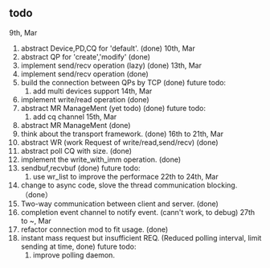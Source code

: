 ## todo
9th, Mar
 1. abstract Device,PD,CQ for 'default'. (done)
10th, Mar
 1. abstract QP for 'create','modify' (done)
 2. implement send/recv operation (lazy) (done)
13th, Mar
 1. implement send/recv operation  (done)
 2. build the connection between QPs by TCP (done)
 future todo:
    1. add multi devices support
14th, Mar
 1. implement write/read operation (done)
 2. abstract MR ManageMent  (yet todo) (done)
 future todo:
    1. add cq channel
15th, Mar
 1. abstract MR ManageMent (done)
 2. think about the transport framework. (done)
16th to 21th, Mar
 1. abstract WR (work Request of write/read,send/recv) (done)
 2. abstract poll CQ with size. (done)
 3. implement the write_with_imm operation. (done)
 4. sendbuf,recvbuf (done)
 future todo:
    1. use wr_list to improve the performace
22th to 24th, Mar 
 1. change to async code, slove the thread communication blocking. （done）
 2. Two-way communication between client and server. (done)
 3. completion event channel to notify event. (cann't work, to debug)
27th to ~, Mar
 1. refactor connection mod to fit usage. (done)
 2. instant mass request but insufficient REQ. (Reduced polling interval, limit sending at time, done)
 future todo: 
    1. improve polling daemon.